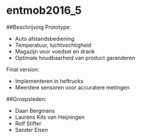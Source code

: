 # entmob2016_5
##Beschrijving
Prototype:
  - Auto afstandsbediening
  - Temperatuur, luchtvochtigheid
  - Magazijn voor voedsel en drank
  - Optimale houdbaarheid van product garanderen

Final version:
  - Implementeren in heftrucks
  - Meerdere sensoren voor accuratere metingen

##Groepsleden:
 - Daan Bergmans
 - Laurens Kits van Heijningen
 - Rolf Stifter
 - Sander Elsen
